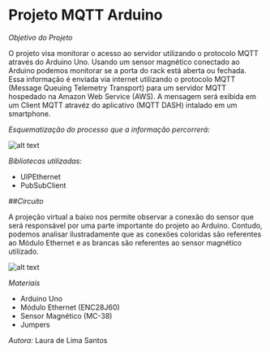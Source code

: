 # Projeto MQTT Arduino
*_Objetivo do Projeto_*

O projeto visa monitorar o acesso ao servidor utilizando o protocolo MQTT através do Arduino Uno.  Usando  um sensor magnético conectado ao Arduino podemos  monitorar se  a porta  do rack está aberta ou fechada. Essa informação é enviada via internet  utilizando o protocolo MQTT (Message Queuing Telemetry Transport) para um servidor MQTT hospedado na Amazon Web Service (AWS). A mensagem será exibida em um Client MQTT  atravéz do aplicativo (MQTT DASH) intalado em um smartphone.

*_Esquematização do processo que a informação percorrerá:_*

![alt text](https://camo.githubusercontent.com/7beef2d4780d87a603d7de49b2da0467c8537dff96575b628a04bd4010ebb1cc/68747470733a2f2f692e696d6775722e636f6d2f4d576870586b562e706e67)

*_Bibliotecas utilizadas:_*
- UIPEthernet
- PubSubClient

##*_Circuito_*

A projeção virtual a baixo nos permite observar a conexão do sensor que será responsável por uma parte importante do projeto ao Arduino. Contudo, podemos analisar ilustradamente que as conexões coloridas são referentes ao Módulo Ethernet e as brancas são referentes ao sensor magnético utilizado.

![alt text](https://camo.githubusercontent.com/ad1da211b35b60b23fb095a64e76dc6504d0c3229e853bd82a69a4d5d27bbb88/68747470733a2f2f692e696d6775722e636f6d2f594947477453472e706e67)

*_Materiais_*
- Arduino Uno
- Módulo Ethernet (ENC28J60)
- Sensor Magnético (MC-38)
- Jumpers

*_Autora:_* Laura de Lima Santos
